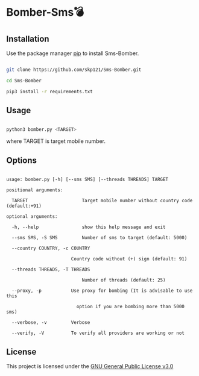 
# Bomber-Sms💣

## Installation

Use the package manager [pip](https://pip.pypa.io/en/stable/installing/) to install Sms-Bomber.

```bash

git clone https://github.com/skp121/Sms-Bomber.git

cd Sms-Bomber

pip3 install -r requirements.txt

```

## Usage

```bash

python3 bomber.py <TARGET>

```

where TARGET is target mobile number.

## Options

```

usage: bomber.py [-h] [--sms SMS] [--threads THREADS] TARGET

positional arguments:

  TARGET                    Target mobile number without country code (default:+91)

optional arguments:

  -h, --help                show this help message and exit

  --sms SMS, -S SMS         Number of sms to target (default: 5000)

  --country COUNTRY, -c COUNTRY

                        Country code without (+) sign (default: 91)

  --threads THREADS, -T THREADS

                            Number of threads (default: 25)

  --proxy, -p           Use proxy for bombing (It is advisable to use this

                          option if you are bombing more than 5000 sms)

  --verbose, -v         Verbose

  --verify, -V          To verify all providers are working or not

```

## License

This project is licensed under the [GNU General Public License v3.0](https://github.com/skp121/Sms-Bomber/blob/master/LICENSE)

